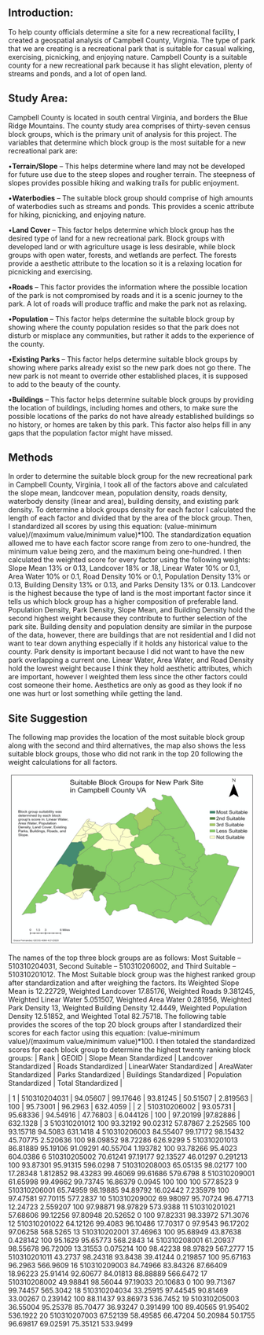 ## Introduction:
To help county officials determine a site for a new recreational facility, I created a geospatial analysis of Campbell County, Virginia. The type of park that we are creating is a recreational park that is suitable for casual walking, exercising, picnicking, and enjoying nature. Campbell County is a suitable county for a new recreational park because it has slight elevation, plenty of streams and ponds, and a lot of open land.
## Study Area:
Campbell County is located in south central Virginia, and borders the Blue Ridge Mountains. The county study area comprises of thirty-seven census block groups, which is the primary unit of analysis for this project. The variables that determine which block group is the most suitable for a new recreational park are: 

•**Terrain/Slope** – This helps determine where land may not be developed for future use due to the steep slopes and rougher terrain. The steepness of slopes provides possible hiking and walking trails for public enjoyment. 

•**Waterbodies** – The suitable block group should comprise of high amounts of waterbodies such as streams and ponds. This provides a scenic attribute for hiking, picnicking, and enjoying nature. 

•**Land Cover** – This factor helps determine which block group has the desired type of land for a new recreational park. Block groups with developed land or with agriculture usage is less desirable, while block groups with open water, forests, and wetlands are perfect. The forests provide a aesthetic attribute to the location so it is a relaxing location for picnicking and exercising. 

•**Roads** – This factor provides the information where the possible location of the park is not compromised by roads and it is a scenic journey to the park. A lot of roads will produce traffic and make the park not as relaxing.

•**Population** – This factor helps determine the suitable block group by showing where the county population resides so that the park does not disturb or misplace any communities, but rather it adds to the experience of the county. 

•**Existing Parks** – This factor helps determine suitable block groups by showing where parks already exist so the new park does not go there. The new park is not meant to override other established places, it is supposed to add to the beauty of the county. 

•**Buildings** – This factor helps determine suitable block groups by providing the location of buildings, including homes and others, to make sure the possible locations of the parks do not have already established buildings so no history, or homes are taken by this park. This factor also helps fill in any gaps that the population factor might have missed.
## Methods
In order to determine the suitable block group for the new recreational park in Campbell County, Virginia, I took all of the factors above and calculated the slope mean, landcover mean, population density, roads density, waterbody density (linear and area), building density, and existing park density. To determine a block groups density for each factor I calculated the length of each factor and divided that by the area of the block group. Then, I standardized all scores by using this equation: (value-minimum value)/(maximum value/minimum value)*100. The standardization equation allowed me to have each factor score range from zero to one-hundred, the minimum value being zero, and the maximum being one-hundred. I then calculated the weighted score for every factor using the following weights: Slope Mean 13% or 0.13, Landcover 18% or .18, Linear Water	10% or 0.1, Area Water 10% or 0.1, Road Density 10% or 0.1, Population Density 13% or 0.13, Building Density 13% or 0.13, and Parks Density 13% or 0.13. Landcover is the highest because the type of land is the most important factor since it tells us which block group has a higher composition of preferable land. Population Density, Park Density, Slope Mean, and Building Density hold the second highest weight because they contribute to further selection of the park site. Building density and population density are similar in the purpose of the data, however, there are buildings that are not residential and I did not want to tear down anything especially if it holds any historical value to the county. Park density is important because I did not want to have the new park overlapping a current one. Linear Water, Area Water, and Road Density hold the lowest weight because I think they hold aesthetic attributes, which are important, however I weighted them less since the other factors could cost someone their home. Aesthetics are only as good as they look if no one was hurt or lost something while getting the land. 
## Site Suggestion
The following map provides the location of the most suitable block group along with the second and third alternatives, the map also shows the less suitable block groups, those who did not rank in the top 20 following the weight calculations for all factors. 
<p align = "center">
<img width = "500" height = "350" src ="https://github.com/fernandezgk/GISPortfolio/blob/main/CampbellCounty_NewRecreationalFacility/SuitableBlockGroups.png">
</p>
The names of the top three block groups are as follows: Most Suitable – 510310204031, Second Suitable – 510310206002, and Third Suitable – 510310201012. The Most Suitable block group was the highest ranked group after standardization and after weighing the factors.  Its Weighted Slope Mean is 12.22729, Weighted Landcover 17.85176, Weighted Roads 9.381245, Weighted Linear Water 5.051507, Weighted Area Water 0.281956, Weighted Park Density 13, Weighted Building Density 12.4449, Weighted Population Density 12.51852, and Weighted Total 82.75718.
The following table provides the scores of the top 20 block groups after I standardized their scores for each factor using this equation: (value-minimum value)/(maximum value/minimum value)*100. I then totaled the standardized scores for each block group to determine the highest twenty ranking block groups:
| Rank | GEOID | Slope Mean Standardized | Landcover Standardized | Roads Standardized | LinearWater Standardized | AreaWater Standardized	| Parks Standardized | Buildings Standardized	| Population Standardized | Total Standardized |

| 1 | 510310204031 | 94.05607	| 99.17646 | 93.81245	| 50.51507 | 2.819563	| 100	| 95.73001 | 96.2963 | 632.4059 |
| 2	| 510310206002 | 93.05731 |	95.68336 | 94.54916	| 47.76803 | 6.044126	| 100	| 97.20199 |97.82886 | 632.1328 |
3	510310201012	100	93.32192	90.02312	57.87867	2.252565	100	93.15718	94.5083	631.1418
4	510310206003	84.55407	99.17172	98.15432	45.70775	2.520636	100	98.09852	98.72286	626.9299
5	510310201013	86.81889	95.19106	91.09291	40.55704	1.193782	100	93.78266	95.4023	604.0386
6	510310205002	70.61241	97.19177	92.13527	46.01297	0.291213	100	93.87301	95.91315	596.0298
7	510310208003	65.05135	98.02177	100	17.28348	1.812852	98.43283	99.46069	99.61686	579.6798
8	510310209001	61.65998	99.49662	99.73745	16.86379	0.0945	100	100	100	577.8523
9	510310206001	65.74959	98.19885	94.89792	16.02442	7.235979	100	97.47581	97.70115	577.2837
10	510310209002	69.98097	95.70724	96.47713	12.24723	2.559207	100	97.98871	98.97829	573.9388
11	510310201021	57.68606	99.12256	97.80948	20.52652	0	100	97.82331	98.33972	571.3076
12	510310201022	64.12126	99.4083	96.10486	17.70317	0	97.9543	96.17202	97.06258	568.5265
13	510310202001	37.46963	100	95.68949	43.87638	0.428142	100	95.1629	95.65773	568.2843
14	510310208001	61.20937	98.55678	96.72009	13.31553	0.075214	100	98.42238	98.97829	567.2777
15	510310201011	43.2737	98.24318	93.8438	39.41244	0.219857	100	95.67163	96.2963	566.9609
16	510310209003	84.74966	83.84326	87.66409	18.96223	25.91414	92.60677	84.01813	88.88889	566.6472
17	510310208002	49.98841	98.56044	97.19033	20.10683	0	100	99.71367	99.74457	565.3042
18	510310204034	33.25915	97.44545	90.81469	33.00267	0.239142	100	88.11437	93.86973	536.7452
19	510310205003	36.55004	95.25378	85.70477	36.93247	0.391499	100	89.40565	91.95402	536.1922
20	510310207003	67.52139	58.49585	66.47204	50.20984	50.1755	96.69817	69.02591	75.35121	533.9499
